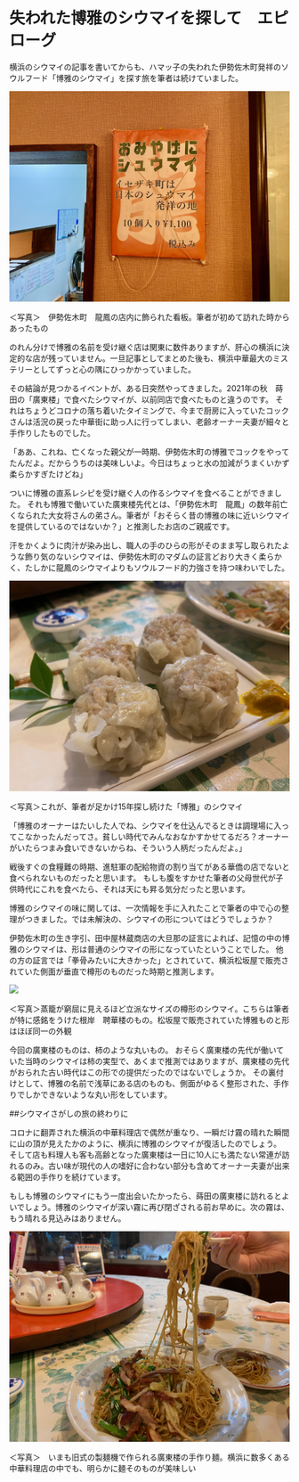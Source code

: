 # 失われた博雅のシウマイを探して　エピローグ

横浜のシウマイの記事を書いてからも、ハマッ子の失われた伊勢佐木町発祥のソウルフード「博雅のシウマイ」を探す旅を筆者は続けていました。

![](images/IMG_5302.jpeg)

＜写真＞　伊勢佐木町　龍鳳の店内に飾られた看板。筆者が初めて訪れた時からあったもの

のれん分けで博雅の名前を受け継ぐ店は関東に数件ありますが、肝心の横浜に決定的な店が残っていません。一旦記事としてまとめた後も、横浜中華最大のミステリーとしてずっと心の隅にひっかかっていました。


その結論が見つかるイベントが、ある日突然やってきました。2021年の秋　蒔田の「廣東楼」で食べたシウマイが、以前同店で食べたものと違うのです。
それはちょうどコロナの落ち着いたタイミングで、今まで厨房に入っていたコックさんは活況の戻った中華街に助っ人に行ってしまい、老齢オーナー夫妻が細々と手作りしたものでした。

「ああ、これね、亡くなった親父が一時期、伊勢佐木町の博雅でコックをやってたんだよ。だからうちのは美味しいよ。今日はちょっと水の加減がうまくいかず柔らかすぎたけどね」

ついに博雅の直系レシピを受け継ぐ人の作るシウマイを食べることができました。
それも博雅で働いていた廣東楼先代とは、「伊勢佐木町　龍鳳」の数年前亡くなられた大女将さんの弟さん。筆者が「おそらく昔の博雅の味に近いシウマイを提供しているのではないか？」と推測したお店のご親戚です。

汗をかくように肉汁が染み出し、職人の手のひらの形がそのまま写し取られたような飾り気のないシウマイは、伊勢佐木町のマダムの証言どおり大きく柔らかく、たしかに龍鳳のシウマイよりもソウルフード的力強さを持つ味わいでした。

![](images/IMG_5288.jpeg)

＜写真＞これが、筆者が足かけ15年探し続けた「博雅」のシウマイ

「博雅のオーナーはたいした人でね、シウマイを仕込んでるときは調理場に入ってこなかったんだってさ。貧しい時代でみんなおなかすかせてるだろ？オーナーがいたらつまみ食いできないからね、そういう人柄だったんだよ。」

戦後すぐの食糧難の時期、進駐軍の配給物資の割り当てがある華僑の店でないと食べられないものだったと思います。
もしも腹をすかせた筆者の父母世代が子供時代にこれを食べたら、それは天にも昇る気分だったと思います。

博雅のシウマイの味に関しては、一次情報を手に入れたことで筆者の中で心の整理がつきました。では未解決の、シウマイの形についてはどうでしょうか？


伊勢佐木町の生き字引、田中屋林蔵商店の大旦那の証言によれば、記憶の中の博雅のシウマイは、形は普通のシウマイの形になっていたということでした。
他の方の証言では「拳骨みたいに大きかった」とされていて、横浜松坂屋で販売されていた側面が垂直で樽形のものだった時期と推測します。

![](images/R0004234.jpeg)

＜写真＞蒸籠が窮屈に見えるほど立派なサイズの樽形のシウマイ。こちらは筆者が特に感銘をうけた根岸　聘華楼のもの。松坂屋で販売されていた博雅ものと形はほぼ同一の外観

今回の廣東楼のものは、柿のような丸いもの。
おそらく廣東楼の先代が働いていた当時のシウマイは柿の実型で、あくまで推測ではありますが、廣東楼の先代がおられた古い時代はこの形での提供だったのではないでしょうか。
その裏付けとして、博雅の名前で浅草にある店のものも、側面がゆるく整形された、手作りでしかできないような丸い形をしています。

##シウマイさがしの旅の終わりに

コロナに翻弄された横浜の中華料理店で偶然が重なり、一瞬だけ霧の晴れた瞬間に山の頂が見えたかのように、横浜に博雅のシウマイが復活したのでしょう。
そして店も料理人も客も高齢となった廣東楼は一日に10人にも満たない常連が訪れるのみ。古い味が現代の人の嗜好に合わない部分も含めてオーナー夫妻が出来る範囲の手作りを続けています。

もしも博雅のシウマイにもう一度出会いたかったら、蒔田の廣東楼に訪れるとよいでしょう。博雅のシウマイが深い霧に再び閉ざされる前お早めに。次の霧は、もう晴れる見込みはありません。

![](images/IMG_5287.jpeg)

＜写真＞　いまも旧式の製麺機で作られる廣東楼の手作り麺。横浜に数多くある中華料理店の中でも、明らかに麺そのものが美味しい


